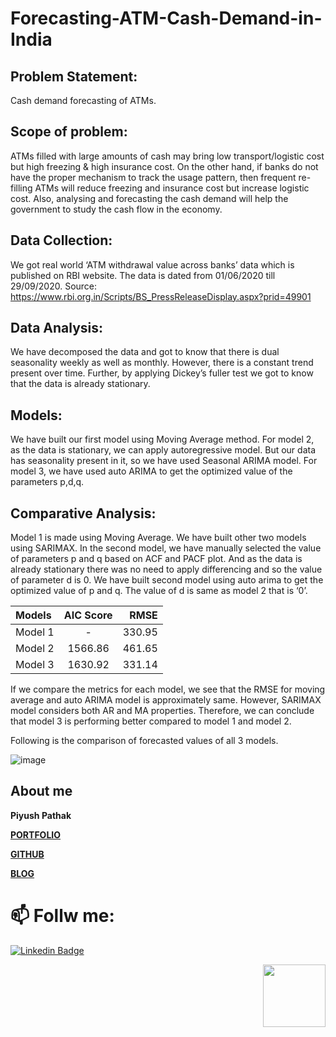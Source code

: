 # Forecasting-ATM-Cash-Demand-in-India


## Problem Statement:
Cash demand forecasting of ATMs.

## Scope of problem:
ATMs filled with large amounts of cash may bring low transport/logistic cost but high freezing & high insurance cost. On the other hand, if banks do not have the proper mechanism to track the usage pattern, then frequent re-filling ATMs will reduce freezing and insurance cost but increase logistic cost.
Also, analysing and forecasting the cash demand will help the government to study the cash flow in the economy.

## Data Collection:
We got real world ‘ATM withdrawal value across banks’ data which is published on RBI website.
The data is dated from 01/06/2020 till 29/09/2020.
Source: https://www.rbi.org.in/Scripts/BS_PressReleaseDisplay.aspx?prid=49901



## Data Analysis:
We have decomposed the data and got to know that there is dual seasonality weekly as well as monthly. However, there is a constant trend present over time. Further, by applying Dickey’s fuller test we got to know that the data is already stationary.

## Models:
We have built our first model using Moving Average method.
For model 2, as the data is stationary, we can apply autoregressive model. But our data has seasonality present in it, so we have used Seasonal ARIMA model.
For model 3, we have used auto ARIMA to get the optimized value of the parameters p,d,q.

## Comparative Analysis:
Model 1 is made using Moving Average.
We have built other two models using SARIMAX.
In the second model, we have manually selected the value of parameters p and q based on ACF and PACF plot. And as the data is already stationary there was no need to apply differencing and so the value of parameter d is 0.
We have built second model using auto arima to get the optimized value of p and q. The value of d is same as model 2 that is ‘0’.

| Models | AIC Score | RMSE |
| :---         |     :---:      |          ---: |
| Model 1   | -     | 330.95    |
| Model 2     | 1566.86       | 461.65      |
| Model 3     | 1630.92       | 331.14      |

      	      

If we compare the metrics for each model, we see that the RMSE for moving average and auto ARIMA model is approximately same.
However, SARIMAX model considers both AR and MA properties.
Therefore, we can conclude that model 3 is performing better compared to model 1 and model 2.

Following is the comparison of forecasted values of all 3 models.

![image](https://user-images.githubusercontent.com/65092287/100250479-b8956b80-2f63-11eb-8298-934a6480366c.png)

## About me

**Piyush Pathak**

[**PORTFOLIO**](https://anirudhrapathak3.wixsite.com/piyush)

[**GITHUB**](https://github.com/piyushpathak03)

[**BLOG**](https://medium.com/@piyushpathak03)


# 📫 Follw me: 

[![Linkedin Badge](https://img.shields.io/badge/-PiyushPathak-blue?style=flat-square&logo=Linkedin&logoColor=white&link=https://www.linkedin.com/in/piyushpathak03/)](https://www.linkedin.com/in/piyushpathak03/)

<p  align="right"><img height="100" src = "https://media.giphy.com/media/l3URDstnIjBNY7rwLB/giphy.gif"></p>

